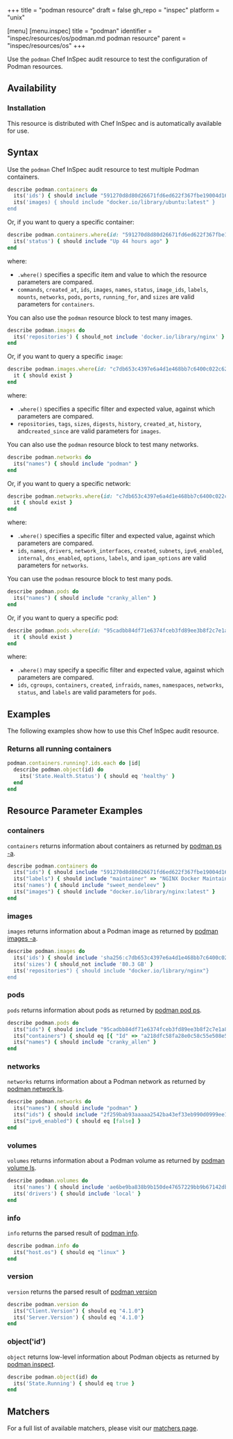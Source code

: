 +++
title = "podman resource"
draft = false
gh_repo = "inspec"
platform = "unix"

[menu]
  [menu.inspec]
    title = "podman"
    identifier = "inspec/resources/os/podman.md podman resource"
    parent = "inspec/resources/os"
+++

Use the `podman` Chef InSpec audit resource to test the configuration of Podman resources.

## Availability

### Installation

This resource is distributed with Chef InSpec and is automatically available for use.

## Syntax

Use the `podman` Chef InSpec audit resource to test multiple Podman containers.

```ruby
describe podman.containers do
  its('ids') { should include "591270d8d80d26671fd6ed622f367fbe19004d16e3b519c292313feb5f22e7f7" }
  its('images) { should include "docker.io/library/ubuntu:latest" }
end
```

Or, if you want to query a specific container:

```ruby
describe podman.containers.where(id: "591270d8d80d26671fd6ed622f367fbe19004d16e3b519c292313feb5f22e7f7") do
  its('status') { should include "Up 44 hours ago" }
end
```

where:

- `.where()` specifies a specific item and value to which the resource parameters are compared.
- `commands`, `created_at`, `ids`, `images`, `names`, `status`, `image_ids`, `labels`, `mounts`, `networks`, `pods`, `ports`, `running_for`, and `sizes` are valid parameters for `containers`.

You can also use the `podman` resource block to test many images.

```ruby
describe podman.images do
  its('repositories') { should_not include 'docker.io/library/nginx' }
end
```

Or, if you want to query a specific `image`:

```ruby
describe podman.images.where(id: "c7db653c4397e6a4d1e468bb7c6400c022c62623bdb87c173d54bac7995b6d8f") do
  it { should exist }
end
```

where:

- `.where()` specifies a specific filter and expected value, against which parameters are compared.
- `repositories`, `tags`, `sizes`,  `digests`, `history`, `created_at`, `history`, and`created_since` are valid parameters for `images`.

You can also use the `podman` resource block to test many networks.

```ruby
describe podman.networks do
  its("names") { should include "podman" }
end
```

Or, if you want to query a specific network:

```ruby
describe podman.networks.where(id: "c7db653c4397e6a4d1e468bb7c6400c022c62623bdb87c173d54bac7995b6d8f") do
  it { should exist }
end
```

where:

- `.where()` specifies a specific filter and expected value, against which parameters are compared.
- `ids`, `names`, `drivers`, `network_interfaces`, `created`, `subnets`, `ipv6_enabled`, `internal`, `dns_enabled`, `options`, `labels`, and `ipam_options` are valid parameters for `networks`.

You can use the `podman` resource block to test many pods.

```ruby
describe podman.pods do
  its("names") { should include "cranky_allen" }
end
```

Or, if you want to query a specific pod:

```ruby
describe podman.pods.where(id: "95cadbb84df71e6374fceb3fd89ee3b8f2c7e1a831062cd9cea7d0e3e4b1dbcc") do
  it { should exist }
end
```

where:

- `.where()` may specify a specific filter and expected value, against which parameters are compared.
- `ids`, `cgroups`, `containers`, `created`, `infraids`, `names`, `namespaces`, `networks`, `status`, and `labels` are valid parameters for `pods`.

## Examples

The following examples show how to use this Chef InSpec audit resource.

### Returns all running containers

```ruby
podman.containers.running?.ids.each do |id|
  describe podman.object(id) do
    its('State.Health.Status') { should eq 'healthy' }
  end
end
```

## Resource Parameter Examples

### containers

`containers` returns information about containers as returned by [podman ps -a](https://docs.podman.io/en/latest/markdown/podman.1.html).

```ruby
describe podman.containers do
  its("ids") { should include "591270d8d80d26671fd6ed622f367fbe19004d16e3b519c292313feb5f22e7f7" }
  its("labels") { should include "maintainer" => "NGINX Docker Maintainers \u003cdocker-maint@nginx.com\u003e" }
  its('names') { should include "sweet_mendeleev" }
  its("images") { should include "docker.io/library/nginx:latest" }
end
```

### images

`images` returns information about a Podman image as returned by [podman images -a](https://docs.podman.io/en/latest/markdown/podman-images.1.html).

```ruby
describe podman.images do
  its('ids') { should include 'sha256:c7db653c4397e6a4d1e468bb7c6400c022c62623bdb87c173d54bac7995b6d8f ' }
  its('sizes') { should_not include '80.3 GB' }
  its('repositories") { should include "docker.io/library/nginx"}
end
```

### pods

`pods` returns information about pods as returned by [podman pod ps](https://docs.podman.io/en/latest/markdown/podman-pod-ps.1.html).

```ruby
describe podman.pods do
  its("ids") { should include "95cadbb84df71e6374fceb3fd89ee3b8f2c7e1a831062cd9cea7d0e3e4b1dbcc" }
  its("containers") { should eq [{ "Id" => "a218dfc58fa28e0c58c55e508e5b57084876b42e894b98073c69c45dea06cbb2", "Names" => "95cadbb84df7-infra", "Status" => "running" } ]}
  its("names") { should include "cranky_allen" }
end
```

### networks

`networks` returns information about a Podman network as returned by [podman network ls](https://docs.podman.io/en/latest/markdown/podman-network-ls.1.html).

```ruby
describe podman.networks do
  its("names") { should include "podman" }
  its("ids") { should include "2f259bab93aaaaa2542ba43ef33eb990d0999ee1b9924b557b7be53c0b7a1bb9" }
  its("ipv6_enabled") { should eq [false] }
end
```

### volumes

`volumes` returns information about a Podman volume as returned by [podman volume ls](https://docs.podman.io/en/latest/markdown/podman-volume-ls.1.html).

```ruby
describe podman.volumes do
  its('names') { should include 'ae6be9ba838b9b150de47657229bb9b67142dbdb3d1ddbc5efa245cf1e95536a' }
  its('drivers') { should include 'local' }
end
```

### info

`info` returns the parsed result of [podman info](https://docs.podman.io/en/latest/markdown/podman-info.1.html).

```ruby
describe podman.info do
  its("host.os") { should eq "linux" }
end
```

### version

`version` returns the parsed result of [podman version](https://docs.podman.io/en/latest/markdown/podman-version.1.html)

```ruby
describe podman.version do
  its("Client.Version") { should eq "4.1.0"}
  its('Server.Version') { should eq '4.1.0'}
end
```

### object('id')

`object` returns low-level information about Podman objects as returned by [podman inspect](https://docs.podman.io/en/latest/markdown/podman-inspect.1.html).

```ruby
describe podman.object(id) do
  its('State.Running') { should eq true }
end
```

## Matchers

For a full list of available matchers, please visit our [matchers page](/inspec/matchers/).
